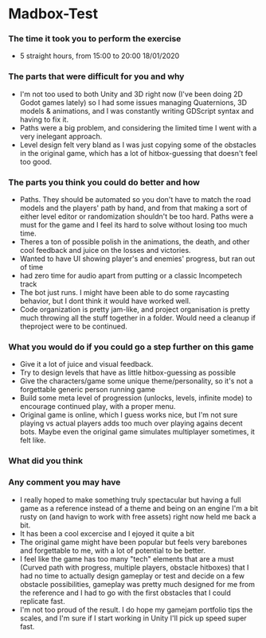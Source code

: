 # Madbox-Test

### The time it took you to perform the exercise

- 5 straight hours, from 15:00 to 20:00 18/01/2020

### The parts that were difficult for you and why

- I'm not too used to both Unity and 3D right now (I've been doing 2D Godot games lately) so I had some issues managing Quaternions, 
3D models & animations, and I was constantly writing GDScript syntax and having to fix it.
- Paths were a big problem, and considering the limited time I went with a very inelegant approach.
- Level design felt very bland as I was just copying some of the obstacles in the original game, which has a lot of hitbox-guessing that doesn't feel too good.

### The parts you think you could do better and how

- Paths. They should be automated so you don't have to match the road models and the players' path by hand, and from that making a sort of
either level editor or randomization shouldn't be too hard. Paths were a must for the game and I feel its hard to solve without losing too much time.
- Theres a ton of possible polish in the animations, the death, and other cool feedback and juice on the losses and victories.
- Wanted to have UI showing player's and enemies' progress, but ran out of time
- had zero time for audio apart from putting or a classic Incompetech track
- The bot just runs. I might have been able to do some raycasting behavior, but I dont think it would have worked well.
- Code organization is pretty jam-like, and project organisation is pretty much throwing all the stuff together in a folder. 
Would need a cleanup if theproject were to be continued.
	
### What you would do if you could go a step further on this game

- Give it a lot of juice and visual feedback.
- Try to design levels that have as little hitbox-guessing as possible
- Give the characters/game some unique theme/personality, so it's not a forgettable generic person running game
- Build some meta level of progression (unlocks, levels, infinite mode) to encourage continued play, with a proper menu.
- Original game is online, which I guess works nice, but I'm not sure playing vs actual players adds too much over
playing agains decent bots. Maybe even the original game simulates multiplayer sometimes, it felt like.

### What did you think
### Any comment you may have

- I really hoped to make something truly spectacular but having a full game as a reference instead of a theme and being on an engine
I'm a bit rusty on (and havign to work with free assets) right now held me back a bit.
- It has been a cool excercise and I ejoyed it quite a bit
- The original game might have been popular but feels very barebones and forgettable to me, with a lot of potential to be better.
- I feel like the game has too many "tech" elements that are a must (Curved path with progress, multiple players, obstacle hitboxes) that I had no time
to actually design gameplay or test and decide on a few obstacle possibilities, gameplay was pretty much designed for me from the reference and I had to go with the first 
obstacles that I could replicate fast.
- I'm not too proud of the result. I do hope my gamejam portfolio tips the scales, and I'm sure if I start working in Unity I'll pick up speed super fast.
